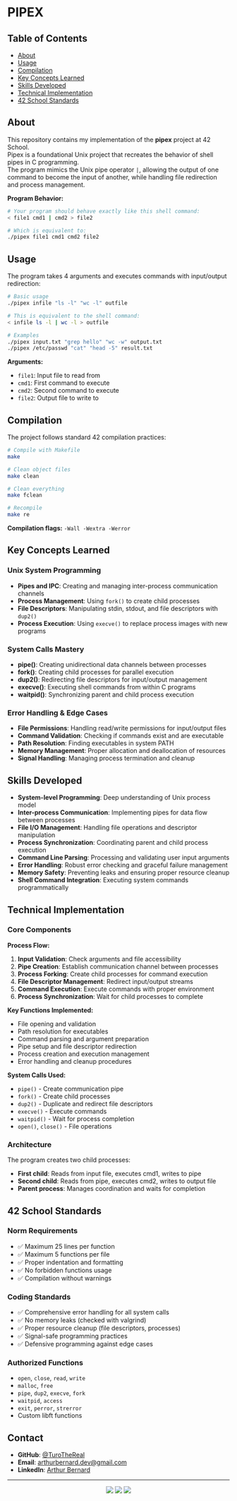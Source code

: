 # PIPEX
## Table of Contents
- [About](#about)
- [Usage](#usage)
- [Compilation](#compilation)
- [Key Concepts Learned](#key-concepts-learned)
- [Skills Developed](#skills-developed)
- [Technical Implementation](#technical-implementation)
- [42 School Standards](#42-school-standards)

## About
This repository contains my implementation of the **pipex** project at 42 School.  
Pipex is a foundational Unix project that recreates the behavior of shell pipes in C programming.  
The program mimics the Unix pipe operator `|`, allowing the output of one command to become the input of another, while handling file redirection and process management.

**Program Behavior:**
```bash
# Your program should behave exactly like this shell command:
< file1 cmd1 | cmd2 > file2

# Which is equivalent to:
./pipex file1 cmd1 cmd2 file2
```


## Usage
The program takes 4 arguments and executes commands with input/output redirection:

```bash
# Basic usage
./pipex infile "ls -l" "wc -l" outfile

# This is equivalent to the shell command:
< infile ls -l | wc -l > outfile

# Examples
./pipex input.txt "grep hello" "wc -w" output.txt
./pipex /etc/passwd "cat" "head -5" result.txt
```

**Arguments:**
- `file1`: Input file to read from
- `cmd1`: First command to execute
- `cmd2`: Second command to execute  
- `file2`: Output file to write to


## Compilation
The project follows standard 42 compilation practices:

```bash
# Compile with Makefile
make

# Clean object files
make clean

# Clean everything
make fclean

# Recompile
make re
```

**Compilation flags:** `-Wall -Wextra -Werror`


## Key Concepts Learned

### Unix System Programming
- **Pipes and IPC**: Creating and managing inter-process communication channels
- **Process Management**: Using `fork()` to create child processes
- **File Descriptors**: Manipulating stdin, stdout, and file descriptors with `dup2()`
- **Process Execution**: Using `execve()` to replace process images with new programs

### System Calls Mastery
- **pipe()**: Creating unidirectional data channels between processes
- **fork()**: Creating child processes for parallel execution
- **dup2()**: Redirecting file descriptors for input/output management
- **execve()**: Executing shell commands from within C programs
- **waitpid()**: Synchronizing parent and child process execution

### Error Handling & Edge Cases
- **File Permissions**: Handling read/write permissions for input/output files
- **Command Validation**: Checking if commands exist and are executable
- **Path Resolution**: Finding executables in system PATH
- **Memory Management**: Proper allocation and deallocation of resources
- **Signal Handling**: Managing process termination and cleanup


## Skills Developed

- **System-level Programming**: Deep understanding of Unix process model
- **Inter-process Communication**: Implementing pipes for data flow between processes  
- **File I/O Management**: Handling file operations and descriptor manipulation
- **Process Synchronization**: Coordinating parent and child process execution
- **Command Line Parsing**: Processing and validating user input arguments
- **Error Handling**: Robust error checking and graceful failure management
- **Memory Safety**: Preventing leaks and ensuring proper resource cleanup
- **Shell Command Integration**: Executing system commands programmatically


## Technical Implementation

### Core Components

**Process Flow:**
1. **Input Validation**: Check arguments and file accessibility
2. **Pipe Creation**: Establish communication channel between processes
3. **Process Forking**: Create child processes for command execution
4. **File Descriptor Management**: Redirect input/output streams
5. **Command Execution**: Execute commands with proper environment
6. **Process Synchronization**: Wait for child processes to complete

**Key Functions Implemented:**
- File opening and validation
- Path resolution for executables  
- Command parsing and argument preparation
- Pipe setup and file descriptor redirection
- Process creation and execution management
- Error handling and cleanup procedures

**System Calls Used:**
- `pipe()` - Create communication pipe
- `fork()` - Create child processes
- `dup2()` - Duplicate and redirect file descriptors
- `execve()` - Execute commands
- `waitpid()` - Wait for process completion
- `open()`, `close()` - File operations

### Architecture
The program creates two child processes:
- **First child**: Reads from input file, executes cmd1, writes to pipe
- **Second child**: Reads from pipe, executes cmd2, writes to output file
- **Parent process**: Manages coordination and waits for completion


## 42 School Standards

### Norm Requirements
- ✅ Maximum 25 lines per function
- ✅ Maximum 5 functions per file  
- ✅ Proper indentation and formatting
- ✅ No forbidden functions usage
- ✅ Compilation without warnings

### Coding Standards
- ✅ Comprehensive error handling for all system calls
- ✅ No memory leaks (checked with valgrind)
- ✅ Proper resource cleanup (file descriptors, processes)
- ✅ Signal-safe programming practices
- ✅ Defensive programming against edge cases

### Authorized Functions
- `open`, `close`, `read`, `write`
- `malloc`, `free`
- `pipe`, `dup2`, `execve`, `fork`
- `waitpid`, `access`
- `exit`, `perror`, `strerror`
- Custom libft functions


## Contact
- **GitHub**: [@TuroTheReal](https://github.com/TuroTheReal)
- **Email**: arthurbernard.dev@gmail.com
- **LinkedIn**: [Arthur Bernard](https://www.linkedin.com/in/arthurbernard92/)

---
<p align="center">
  <img src="https://img.shields.io/badge/Made%20with-C-blue.svg"/>
  <img src="https://img.shields.io/badge/Unix-System%20Programming-orange.svg"/>
  <img src="https://img.shields.io/badge/42-School%20Project-red.svg"/>
</p>
